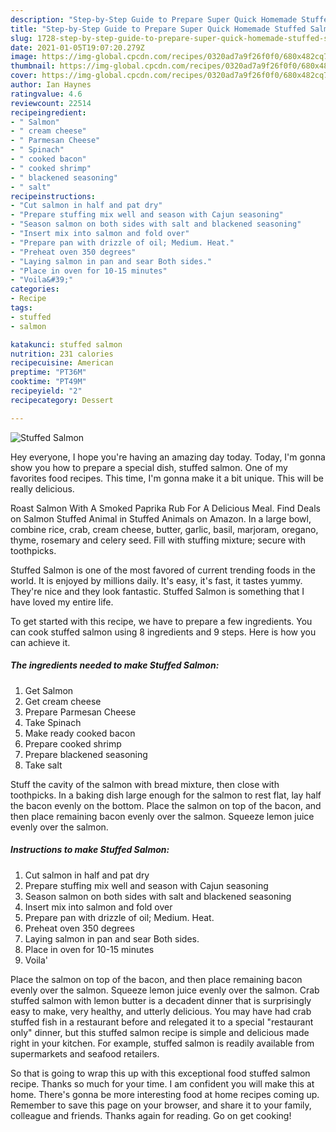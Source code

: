 ```yaml
---
description: "Step-by-Step Guide to Prepare Super Quick Homemade Stuffed Salmon"
title: "Step-by-Step Guide to Prepare Super Quick Homemade Stuffed Salmon"
slug: 1728-step-by-step-guide-to-prepare-super-quick-homemade-stuffed-salmon
date: 2021-01-05T19:07:20.279Z
image: https://img-global.cpcdn.com/recipes/0320ad7a9f26f0f0/680x482cq70/stuffed-salmon-recipe-main-photo.jpg
thumbnail: https://img-global.cpcdn.com/recipes/0320ad7a9f26f0f0/680x482cq70/stuffed-salmon-recipe-main-photo.jpg
cover: https://img-global.cpcdn.com/recipes/0320ad7a9f26f0f0/680x482cq70/stuffed-salmon-recipe-main-photo.jpg
author: Ian Haynes
ratingvalue: 4.6
reviewcount: 22514
recipeingredient:
- " Salmon"
- " cream cheese"
- " Parmesan Cheese"
- " Spinach"
- " cooked bacon"
- " cooked shrimp"
- " blackened seasoning"
- " salt"
recipeinstructions:
- "Cut salmon in half and pat dry"
- "Prepare stuffing mix well and season with Cajun seasoning"
- "Season salmon on both sides with salt and blackened seasoning"
- "Insert mix into salmon and fold over"
- "Prepare pan with drizzle of oil; Medium. Heat."
- "Preheat oven 350 degrees"
- "Laying salmon in pan and sear Both sides."
- "Place in oven for 10-15 minutes"
- "Voila&#39;"
categories:
- Recipe
tags:
- stuffed
- salmon

katakunci: stuffed salmon 
nutrition: 231 calories
recipecuisine: American
preptime: "PT36M"
cooktime: "PT49M"
recipeyield: "2"
recipecategory: Dessert

---
```



![Stuffed Salmon](https://img-global.cpcdn.com/recipes/0320ad7a9f26f0f0/680x482cq70/stuffed-salmon-recipe-main-photo.jpg)

Hey everyone, I hope you're having an amazing day today. Today, I'm gonna show you how to prepare a special dish, stuffed salmon. One of my favorites food recipes. This time, I'm gonna make it a bit unique. This will be really delicious.

Roast Salmon With A Smoked Paprika Rub For A Delicious Meal. Find Deals on Salmon Stuffed Animal in Stuffed Animals on Amazon. In a large bowl, combine rice, crab, cream cheese, butter, garlic, basil, marjoram, oregano, thyme, rosemary and celery seed. Fill with stuffing mixture; secure with toothpicks.

Stuffed Salmon is one of the most favored of current trending foods in the world. It is enjoyed by millions daily. It's easy, it's fast, it tastes yummy. They're nice and they look fantastic. Stuffed Salmon is something that I have loved my entire life.


To get started with this recipe, we have to prepare a few ingredients. You can cook stuffed salmon using 8 ingredients and 9 steps. Here is how you can achieve it.

<!--inarticleads1-->

##### The ingredients needed to make Stuffed Salmon:

1. Get  Salmon
1. Get  cream cheese
1. Prepare  Parmesan Cheese
1. Take  Spinach
1. Make ready  cooked bacon
1. Prepare  cooked shrimp
1. Prepare  blackened seasoning
1. Take  salt


Stuff the cavity of the salmon with bread mixture, then close with toothpicks. In a baking dish large enough for the salmon to rest flat, lay half the bacon evenly on the bottom. Place the salmon on top of the bacon, and then place remaining bacon evenly over the salmon. Squeeze lemon juice evenly over the salmon. 

<!--inarticleads2-->

##### Instructions to make Stuffed Salmon:

1. Cut salmon in half and pat dry
1. Prepare stuffing mix well and season with Cajun seasoning
1. Season salmon on both sides with salt and blackened seasoning
1. Insert mix into salmon and fold over
1. Prepare pan with drizzle of oil; Medium. Heat.
1. Preheat oven 350 degrees
1. Laying salmon in pan and sear Both sides.
1. Place in oven for 10-15 minutes
1. Voila&#39;


Place the salmon on top of the bacon, and then place remaining bacon evenly over the salmon. Squeeze lemon juice evenly over the salmon. Crab stuffed salmon with lemon butter is a decadent dinner that is surprisingly easy to make, very healthy, and utterly delicious. You may have had crab stuffed fish in a restaurant before and relegated it to a special &#34;restaurant only&#34; dinner, but this stuffed salmon recipe is simple and delicious made right in your kitchen. For example, stuffed salmon is readily available from supermarkets and seafood retailers. 

So that is going to wrap this up with this exceptional food stuffed salmon recipe. Thanks so much for your time. I am confident you will make this at home. There's gonna be more interesting food at home recipes coming up. Remember to save this page on your browser, and share it to your family, colleague and friends. Thanks again for reading. Go on get cooking!
